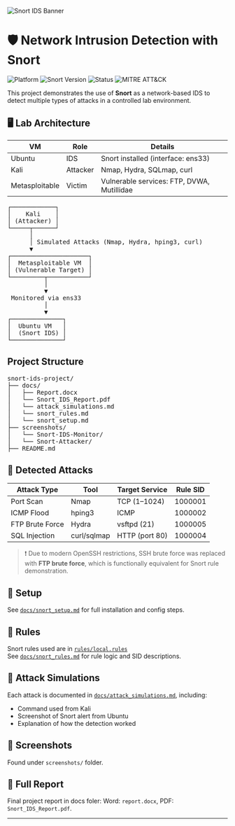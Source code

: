 ![Snort IDS Banner](https://img.shields.io/badge/Snort-Intrusion%20Detection-blueviolet?style=for-the-badge&logo=snort&logoColor=white)

# 🛡️ Network Intrusion Detection with Snort

![Platform](https://img.shields.io/badge/Platform-Ubuntu--Kali--Metasploitable-blue?style=flat-square)
![Snort Version](https://img.shields.io/badge/Snort-Tested%20v2.9.x-brightgreen?style=flat-square)
![Status](https://img.shields.io/badge/Status-Completed-success?style=flat-square)
![MITRE ATT&CK](https://img.shields.io/badge/MITRE-T1046,T1078,T1071.001-informational?style=flat-square)

This project demonstrates the use of **Snort** as a network-based IDS to detect multiple types of attacks in a controlled lab environment.

## 🖥️ Lab Architecture

| VM | Role | Details |
|----|------|---------|
| Ubuntu | IDS | Snort installed (interface: ens33) |
| Kali | Attacker | Nmap, Hydra, SQLmap, curl |
| Metasploitable | Victim | Vulnerable services: FTP, DVWA, Mutillidae |

<pre>
┌────────────┐
│    Kali    │
│ (Attacker) │
└─────┬──────┘
      │
      │ Simulated Attacks (Nmap, Hydra, hping3, curl)
      ▼
┌─────────────────────┐
│  Metasploitable VM  │
│ (Vulnerable Target) │
└─────────┬───────────┘
          │
          ▼
 Monitored via ens33
          │
          ▼
┌──────────────┐
│  Ubuntu VM   │
│  (Snort IDS) │
└──────────────┘
</pre>


## Project Structure
<pre>
snort-ids-project/
├── docs/
│   ├── Report.docx
│   └── Snort_IDS_Report.pdf
│   └── attack_simulations.md
│   └── snort_rules.md
│   └── snort_setup.md
├── screenshots/
│   └── Snort-IDS-Monitor/
│   └── Snort-Attacker/
├── README.md
</pre>

## 🚨 Detected Attacks

| Attack Type | Tool | Target Service | Rule SID |
|-------------|------|----------------|----------|
| Port Scan | Nmap | TCP (1–1024) | 1000001 |
| ICMP Flood | hping3 | ICMP | 1000002 |
| FTP Brute Force | Hydra | vsftpd (21) | 1000005 |
| SQL Injection | curl/sqlmap | HTTP (port 80) | 1000004 |

> ❗ Due to modern OpenSSH restrictions, SSH brute force was replaced with **FTP brute force**, which is functionally equivalent for Snort rule demonstration.

## 🔧 Setup

See [`docs/snort_setup.md`](docs/snort_setup.md) for full installation and config steps.

## 📜 Rules

Snort rules used are in [`rules/local.rules`](rules/local.rules)  
See [`docs/snort_rules.md`](docs/snort_rules.md) for rule logic and SID descriptions.

## 🧪 Attack Simulations

Each attack is documented in [`docs/attack_simulations.md`](docs/attack_simulations.md), including:
- Command used from Kali
- Screenshot of Snort alert from Ubuntu
- Explanation of how the detection worked

## 📸 Screenshots

Found under `screenshots/` folder.

## 📄 Full Report

Final project report in docs foler: Word: `report.docx`, PDF: `Snort_IDS_Report.pdf`.

---

